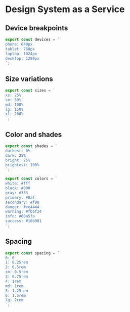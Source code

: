 # Design System as a Service

## Device breakpoints

```js
export const devices = `
phone: 640px
tablet: 768px
laptop: 1024px
desktop: 1280px
`;
```

## Size variations

```js
export const sizes = `
xs: 25%
sm: 50%
md: 100%
lg: 150%
xl: 200%
`;
```

## Color and shades

```js
export const shades = `
darkest: 0%
dark: 25%
bright: 25%
brightest: 100%
`;

export const colors = `
white: #fff
black: #000
gray: #333
primary: #0af
secondary: #f98
danger: #ee4444
warning: #fbbf24
info: #60a5fa
success: #10b981
`;
```

## Spacing

```js
export const spacing = `
0: 0
1: 0.25rem
2: 0.5rem
sm: 0.5rem
3: 0.75rem
4: 1rem
md: 1rem
5: 1.25rem
6: 1.5rem
lg: 2rem
`;
```
